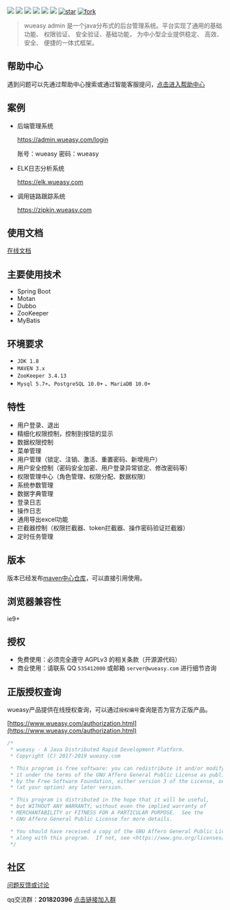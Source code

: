 [![](https://img.shields.io/github/stars/wueasy/wueasy-admin.svg)](https://github.com/wueasy/wueasy-admin/stargazers)
[![](https://img.shields.io/github/forks/wueasy/wueasy-admin.svg)](https://github.com/wueasy/wueasy-admin/network/members)
[![](https://img.shields.io/github/release/wueasy/wueasy-admin.svg)](https://github.com/wueasy/wueasy-admin/releases)
[![](https://maven-badges.herokuapp.com/maven-central/com.wueasy.admin/wueasy-admin-service/badge.svg)](https://mvnrepository.com/artifact/com.wueasy.admin)
[![](https://img.shields.io/github/issues/wueasy/wueasy-admin.svg)](https://github.com/wueasy/wueasy-admin/issues)
[![](https://img.shields.io/badge/License-AGPL3.0-yellow.svg?style=flat-square)](https://github.com/wueasy/wueasy-admin/blob/master/LICENSE)
[![star](https://gitee.com/wueasy/wueasy-admin/badge/star.svg?theme=dark)](https://gitee.com/wueasy/wueasy-admin/stargazers)
[![fork](https://gitee.com/wueasy/wueasy-admin/badge/fork.svg?theme=dark)](https://gitee.com/wueasy/wueasy-admin/members)


> wueasy admin 是一个java分布式的后台管理系统。平台实现了通用的基础功能、 权限验证、 安全验证、基础功能， 为中小型企业提供稳定、 高效、 安全、 便捷的一体式框架。

## 帮助中心

遇到问题可以先通过帮助中心搜索或通过智能客服提问，[点击进入帮助中心](https://help-ccs.aliyun.com/help.htm?tntInstId=_1Bd0xM0&helpCode=SCE_00005152)

## 案例

* 后端管理系统

  https://admin.wueasy.com/login

	账号：wueasy
	密码：wueasy

* ELK日志分析系统

  https://elk.wueasy.com


* 调用链路跟踪系统

  https://zipkin.wueasy.com


## 使用文档

[在线文档](https://www.wueasy.com/docs/wueasy-admin)

## 主要使用技术

* Spring Boot
* Motan
* Dubbo
* ZooKeeper
* MyBatis

##  环境要求

* `JDK 1.8`
* `MAVEN 3.x`
* `ZooKeeper 3.4.13`
* `Mysql 5.7+`、`PostgreSQL 10.0+` 、`MariaDB 10.0+`

## 特性

* 用户登录、退出
* 精细化权限控制，控制到按钮的显示
* 数据权限控制
* 菜单管理
* 用户管理（锁定、注销、激活、重置密码、新增用户）
* 用户安全控制（密码安全加密、用户登录异常锁定、修改密码等）
* 权限管理中心（角色管理、权限分配、数据权限）
* 系统参数管理
* 数据字典管理
* 登录日志
* 操作日志
* 通用导出excel功能
* 拦截器控制（权限拦截器、token拦截器、操作密码验证拦截器）
* 定时任务管理



## 版本

版本已经发布[maven中心仓库](https://mvnrepository.com/artifact/com.wueasy.admin)，可以直接引用使用。

## 浏览器兼容性

ie9+

## 授权

* 免费使用：必须完全遵守 AGPLv3 的相关条款（开源源代码）
* 商业使用：请联系 QQ `535412000` 或邮箱 `server@wueasy.com` 进行细节咨询

## 正版授权查询

wueasy产品提供在线授权查询，可以通过`授权编号`查询是否为官方正版产品。

[https://www.wueasy.com/authorization.html](https://www.wueasy.com/authorization.html)

```java
/*
 * wueasy - A Java Distributed Rapid Development Platform.
 * Copyright (C) 2017-2019 wueasy.com

 * This program is free software: you can redistribute it and/or modify
 * it under the terms of the GNU Affero General Public License as published
 * by the Free Software Foundation, either version 3 of the License, or
 * (at your option) any later version.

 * This program is distributed in the hope that it will be useful,
 * but WITHOUT ANY WARRANTY; without even the implied warranty of
 * MERCHANTABILITY or FITNESS FOR A PARTICULAR PURPOSE.  See the
 * GNU Affero General Public License for more details.

 * You should have received a copy of the GNU Affero General Public License
 * along with this program.  If not, see <https://www.gnu.org/licenses/>.
 */
```

## 社区

[问题反馈或讨论](https://github.com/wueasy/wueasy/issues)


qq交流群：**201820396** [点击链接加入群](https://jq.qq.com/?_wv=1027&k=53IJSvz)
